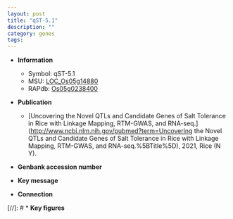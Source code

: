 ```yaml
---
layout: post
title: "qST-5.1"
description: ""
category: genes
tags: 
---
```


* **Information**  
    + Symbol: qST-5.1  
    + MSU: [LOC_Os05g14880](http://rice.uga.edu/cgi-bin/ORF_infopage.cgi?orf=LOC_Os05g14880)  
    + RAPdb: [Os05g0238400](http://rapdb.dna.affrc.go.jp/viewer/gbrowse_details/irgsp1?name=Os05g0238400)  

* **Publication**  
    + [Uncovering the Novel QTLs and Candidate Genes of Salt Tolerance in Rice with Linkage Mapping, RTM-GWAS, and RNA-seq.](http://www.ncbi.nlm.nih.gov/pubmed?term=Uncovering the Novel QTLs and Candidate Genes of Salt Tolerance in Rice with Linkage Mapping, RTM-GWAS, and RNA-seq.%5BTitle%5D), 2021, Rice (N Y).

* **Genbank accession number**  

* **Key message**  

* **Connection**  

[//]: # * **Key figures**  


